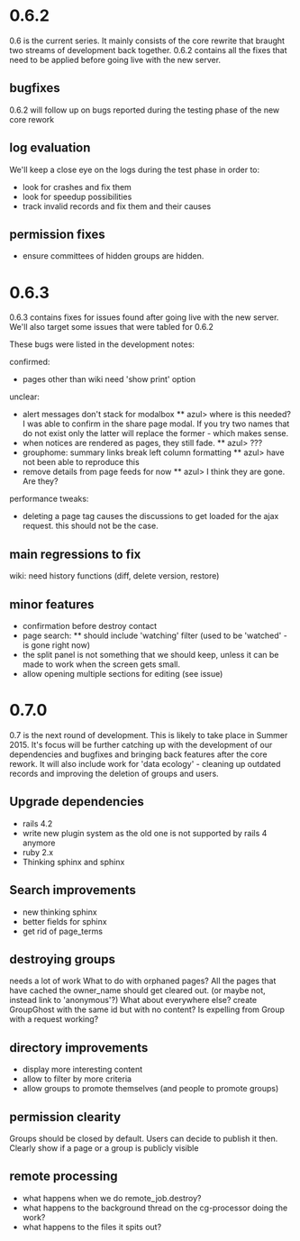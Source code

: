 0.6.2
======

0.6 is the current series. It mainly consists of the core rewrite that braught two streams of development back together.
0.6.2 contains all the fixes that need to be applied before going live with the new server.

bugfixes
--------

0.6.2 will follow up on bugs reported during the testing phase of the new core rework

log evaluation
--------------

We'll keep a close eye on the logs during the test phase in order to:
* look for crashes and fix them
* look for speedup possibilities
* track invalid records and fix them and their causes

permission fixes
----------------

* ensure committees of hidden groups are hidden.


0.6.3
=====

0.6.3 contains fixes for issues found after going live with the new server. We'll also target some issues that were tabled for 0.6.2

These bugs were listed in the development notes:

confirmed:
* pages other than wiki need 'show print' option

unclear:
* alert messages don't stack for modalbox
  ** azul> where is this needed? 
     I was able to confirm in the share page modal. If you try two names that do
     not exist only the latter will replace the former - which makes sense.
* when notices are rendered as pages, they still fade.
  ** azul> ???
* grouphome: summary links break left column formatting
  ** azul> have not been able to reproduce this
* remove details from page feeds for now
  ** azul> I think they are gone. Are they?

performance tweaks:
* deleting a page tag causes the discussions to get loaded for the ajax request.
  this should not be the case.

main regressions to fix
-----------------------

wiki:
  need history functions (diff, delete version, restore)


minor features
--------------

* confirmation before destroy contact
* page search:
  ** should include 'watching' filter (used to be 'watched' - is gone right now)
* the split panel is not something that we should keep, unless it can
  be made to work when the screen gets small.
* allow opening multiple sections for editing (see issue)


0.7.0
==========

0.7 is the next round of development. This is likely to take place in Summer 2015. It's focus will be further catching up with the development of our dependencies and bugfixes and bringing back features after the core rework. It will also include work for 'data ecology' - cleaning up outdated records and improving the deletion of groups and users.

Upgrade dependencies
-----

* rails 4.2
* write new plugin system as the old one is not supported by rails 4 anymore
* ruby 2.x
* Thinking sphinx and sphinx

Search improvements
-------------------

* new thinking sphinx
* better fields for sphinx
* get rid of page_terms


destroying groups
-----------------

needs a lot of work
What to do with orphaned pages?
All the pages that have cached the owner_name should get cleared out.
    (or maybe not, instead link to 'anonymous'?)
What about everywhere else? create GroupGhost with the same id but with no content?
Is expelling from Group with a request working?

directory improvements
---------------------

* display more interesting content
* allow to filter by more criteria
* allow groups to promote themselves (and people to promote groups)

permission clearity
-------------------

Groups should be closed by default. Users can decide to publish it then.
Clearly show if a page or a group is publicly visible

remote processing
--------------------

* what happens when we do remote_job.destroy?
* what happens to the background thread on the cg-processor doing the work?
* what happens to the files it spits out?

